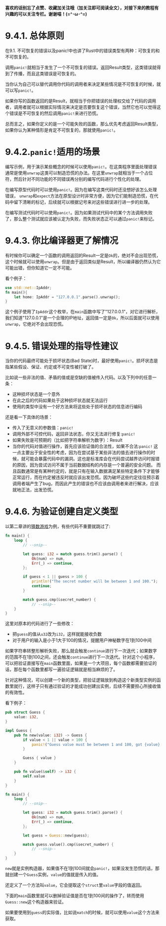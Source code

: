 **喜欢的话别忘了点赞、收藏加关注哦（加关注即可阅读全文），对接下来的教程有兴趣的可以关注专栏。谢谢喵！(=^･ω･^=)**
# 9.4.1. 总体原则
在9.1. 不可恢复的错误以及panic!中也讲了Rust中的错误类型有两种：可恢复的和不可恢复的。

调用`panic!`就相当于发生了一个不可恢复的错误。返回Result类型，这类错误就得到了传播，而且这类错误是可恢复的。

当你认为自己可以替代调用你代码的调用者来决定某些情况是不可恢复的时候，就可以写`panic!`。

如果你写的函数返回的是Result，就相当于你把错误的处理权交给了代码的调用者，调用者就可以根据实际情况来决定是否要恢复这个错误，当然它也可以觉得这个错误是不可恢复的然后调用`panic!`来进行恐慌。

总而言之，如果你定义的是一个可能失败的函数，那么优先考虑返回Result类型，如果你认为某种情形是肯定不可恢复的，那就使用`panic!`。

# 9.4.2.`panic!`适用的场景
编写示例，用于演示某些概念的时候可以使用`panic!`。在这类程序里面处理错误通常是使用`unwrap`这类可以制造恐慌的办法。在这里`unwrap`就相当于一个占位符，然后针对不同功能的不同错误再分别的编写代码进行个性化的处理。

在编写原型代码时可以使用`panic!`。因为在编写这类代码时还没想好该怎么处理错误， `unwrap`和`expect`方法在原型设计时非常方便，因为它们能制造恐慌，在代码中留下清晰的标记，后续就可以根据记号来对这些错误进行进一步的处理。

在编写测试代码时可以使用`panic!`。因为如果测试代码中的某个方法调用失败了，那么整个测试就应该被认定为失败，而失败状态正可以通过`panic!`来标记。

# 9.4.3. 你比编译器更了解情况
有时候你可以确定一个函数的调用返回的Result一定是`Ok`的，绝对不会出现恐慌，这个时候就可以使用`unwrap`。但是由于返回类似是Result，所以编译器仍然认为它可能出错，但你知道它一定不可能。

看个例子：
```rust
use std::net::IpAddr;
fn main(){
    let home: IpAddr = "127.0.0.1".parse().unwrap();
}
```
这个例子使用了`IpAddr`这个枚举，在`main`函数中写了"127.0.0.1"，对它进行解析，我们知道"127.0.0.1"是一个合理的IP地址，返回值一定是`Ok`，所以后面就可以使用`unwrap`，它绝对不会出现恐慌。

# 9.4.5. 错误处理的指导性建议
当你的代码最终可能处于损坏状态(Bad State)时，最好使用`panic!`。损坏状态是指某些假设、保证、约定或不可变性被打破了。

比如说一些非法的值、矛盾的值或是空缺的值被传入代码。以及下列中的任意一条：
- 这种损坏状态是一个意外
- 在此之后的代码如果处于这种损坏状态就无法运行
- 使用的类型中没有一个好方法来将这些处于损坏状态的信息进行编码

还是看一下具体的场景：
- 传入了无意义的参数值：`panic!`
- 调用外部不可控代码，返回非法状态，你又无法进行修复:`panic!`
- 如果失败是可预期的（比如把字符串解析为数字）：Result
- 当你的代码对值进行操作，首先应该验证值的合法性，如果不合法:`panic!`
  这一点主要出于安全性的考虑，因为在尝试基于某些非法的值去进行操作的时候，就可能会暴露代码中的漏洞。这也是标准库会在代码尝试越界访问时报错的原因，因为尝试访问不属于当前数据结构的内存是一个普遍的安全问题。
  而且函数通常是有某种约定的，就是只有在输入数据满足某些特定条件下才能够正常运行，而在约定被违反时就应该出发恐慌。因为破坏这些约定往往预示着调用者端产生了bug，而因此产生的错误也不应该由调用者来进行解决，应该就地正法，出发恐慌。

# 9.4.6. 为验证创建自定义类型
以第二章讲的[猜数游戏](https://blog.csdn.net/weixin_71793197/article/details/144414700)为例，有些代码不重要就跳过了:
```rust
fn main() {
	loop {
        // --snip--

        let guess: i32 = match guess.trim().parse() {
            Ok(num) => num,
            Err(_) => continue,
        };

        if guess < 1 || guess > 100 {
            println!("The secret number will be between 1 and 100.");
            continue;
        }

        match guess.cmp(&secret_number) {
            // --snip--
    }
}
```
这里对原本的代码进行了一些修改：
- 把`guess`的值从`u32`改为`i32`，这样就能接收负数
- 对于用户的输入是小于1大于100的情况，提醒用户神秘数字在1到100中间

如果字符串转整形解析失败，那么就会触发`continue`进行下一次迭代；如果数字的范围不在1到100之间，还会触发`continue`进行下一次迭代。针对这个小程序，可以把验证直接写在`main`函数里面，如果是一个大项目，每个函数都需要验证的话，那在每个函数里都写一遍验证逻辑就是相当麻烦的了。

针对这种情况，可以创建一个新的类型，把验证逻辑放到构造这个新类型实例的函数里就行，这样子只有通过验证的才能成功创建出实例，后续不需要担心所接收值的有效性。

看下例子：
```rust
pub struct Guess {
    value: i32,
}

impl Guess {
    pub fn new(value: i32) -> Guess {
        if value < 1 || value > 100 {
            panic!("Guess value must be between 1 and 100, got {value}.");
        }

        Guess { value }
    }

    pub fn value(&self) -> i32 {
        self.value
    }
}

fn main() {
	loop {
        // --snip--

        let guess: i32 = match guess.trim().parse() {
            Ok(num) => num,
            Err(_) => continue,
        };

        let guess = Guess::new(guess);

        match guess.value().cmp(&secret_number) {
            // --snip--
    }
}
```

`new`就是实例构造器，如果值不在1到100间就会`panic!`，如果没发生恐慌的话，那就创建一个`Guess`实例，`value`的值就是传入的值。

还定义了一个方法叫`value`，它会提取这个`struct`里`value`字段的值返回。

下面的`main`函数里就可以删掉验证值是否在1到100间的操作了，转而使用`Guess::new`这个构造器来验证。

如果要使用到`guess`的实际值，比如说`match`的时候，就可以使用`value`这个方法来获取。